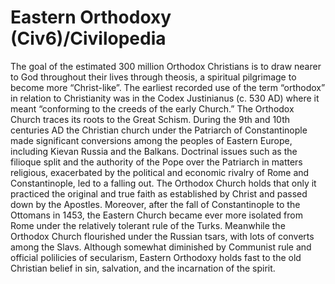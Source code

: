 # Eastern Orthodoxy (Civ6)/Civilopedia

The goal of the estimated 300 million Orthodox Christians is to draw nearer to God throughout their lives through theosis, a spiritual pilgrimage to become more “Christ-like”. The earliest recorded use of the term “orthodox” in relation to Christianity was in the Codex Justinianus (c. 530 AD) where it meant “conforming to the creeds of the early Church.”
The Orthodox Church traces its roots to the Great Schism. During the 9th and 10th centuries AD the Christian church under the Patriarch of Constantinople made significant conversions among the peoples of Eastern Europe, including Kievan Russia and the Balkans. Doctrinal issues such as the filioque split and the authority of the Pope over the Patriarch in matters religious, exacerbated by the political and economic rivalry of Rome and Constantinople, led to a falling out. The Orthodox Church holds that only it practiced the original and true faith as established by Christ and passed down by the Apostles.
Moreover, after the fall of Constantinople to the Ottomans in 1453, the Eastern Church became ever more isolated from Rome under the relatively tolerant rule of the Turks. Meanwhile the Orthodox Church flourished under the Russian tsars, with lots of converts among the Slavs. Although somewhat diminished by Communist rule and official polilicies of secularism, Eastern Orthodoxy holds fast to the old Christian belief in sin, salvation, and the incarnation of the spirit.